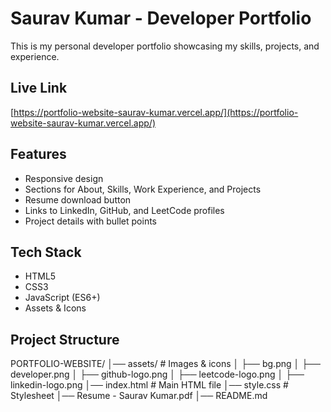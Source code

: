 # Saurav Kumar - Developer Portfolio

This is my personal developer portfolio showcasing my skills, projects, and experience.

## Live Link
[https://portfolio-website-saurav-kumar.vercel.app/](https://portfolio-website-saurav-kumar.vercel.app/)

## Features
- Responsive design
- Sections for About, Skills, Work Experience, and Projects
- Resume download button
- Links to LinkedIn, GitHub, and LeetCode profiles
- Project details with bullet points

## Tech Stack
- HTML5
- CSS3
- JavaScript (ES6+)
- Assets & Icons

## Project Structure
PORTFOLIO-WEBSITE/
│── assets/ # Images & icons
│ ├── bg.png
│ ├── developer.png
│ ├── github-logo.png
│ ├── leetcode-logo.png
│ ├── linkedin-logo.png
│── index.html # Main HTML file
│── style.css # Stylesheet
│── Resume - Saurav Kumar.pdf
│── README.md
